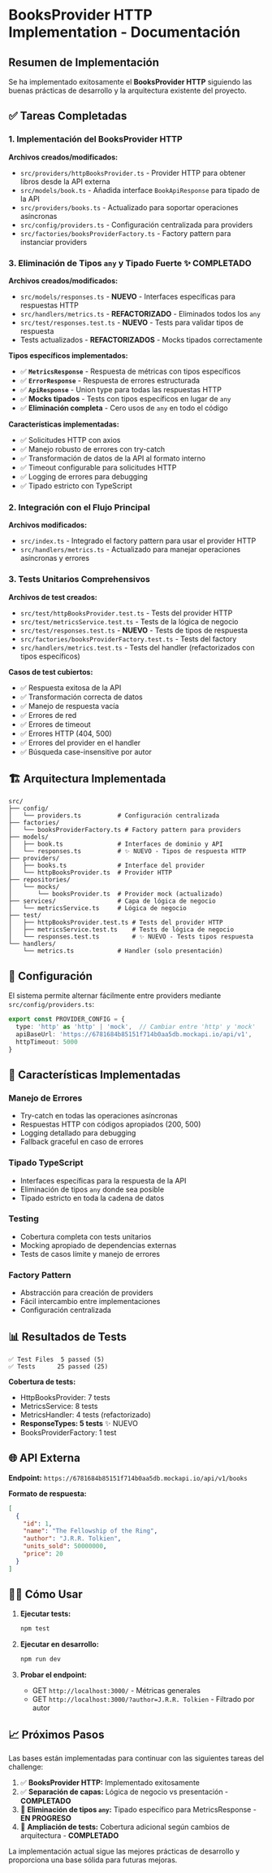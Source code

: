 # BooksProvider HTTP Implementation - Documentación

## Resumen de Implementación

Se ha implementado exitosamente el **BooksProvider HTTP** siguiendo las buenas prácticas de desarrollo y la arquitectura existente del proyecto.

## ✅ Tareas Completadas

### 1. Implementación del BooksProvider HTTP

**Archivos creados/modificados:**
- `src/providers/httpBooksProvider.ts` - Provider HTTP para obtener libros desde la API externa
- `src/models/book.ts` - Añadida interface `BookApiResponse` para tipado de la API
- `src/providers/books.ts` - Actualizado para soportar operaciones asíncronas
- `src/config/providers.ts` - Configuración centralizada para providers
- `src/factories/booksProviderFactory.ts` - Factory pattern para instanciar providers

### 3. Eliminación de Tipos `any` y Tipado Fuerte ✨ COMPLETADO

**Archivos creados/modificados:**
- `src/models/responses.ts` - **NUEVO** - Interfaces específicas para respuestas HTTP
- `src/handlers/metrics.ts` - **REFACTORIZADO** - Eliminados todos los `any`
- `src/test/responses.test.ts` - **NUEVO** - Tests para validar tipos de respuesta
- Tests actualizados - **REFACTORIZADOS** - Mocks tipados correctamente

**Tipos específicos implementados:**
- ✅ **`MetricsResponse`** - Respuesta de métricas con tipos específicos
- ✅ **`ErrorResponse`** - Respuesta de errores estructurada  
- ✅ **`ApiResponse`** - Union type para todas las respuestas HTTP
- ✅ **Mocks tipados** - Tests con tipos específicos en lugar de `any`
- ✅ **Eliminación completa** - Cero usos de `any` en todo el código

**Características implementadas:**
- ✅ Solicitudes HTTP con axios
- ✅ Manejo robusto de errores con try-catch
- ✅ Transformación de datos de la API al formato interno
- ✅ Timeout configurable para solicitudes HTTP
- ✅ Logging de errores para debugging
- ✅ Tipado estricto con TypeScript

### 2. Integración con el Flujo Principal

**Archivos modificados:**
- `src/index.ts` - Integrado el factory pattern para usar el provider HTTP
- `src/handlers/metrics.ts` - Actualizado para manejar operaciones asíncronas y errores

### 3. Tests Unitarios Comprehensivos

**Archivos de test creados:**
- `src/test/httpBooksProvider.test.ts` - Tests del provider HTTP
- `src/test/metricsService.test.ts` - Tests de la lógica de negocio
- `src/test/responses.test.ts` - **NUEVO** - Tests de tipos de respuesta
- `src/factories/booksProviderFactory.test.ts` - Tests del factory
- `src/handlers/metrics.test.ts` - Tests del handler (refactorizados con tipos específicos)

**Casos de test cubiertos:**
- ✅ Respuesta exitosa de la API
- ✅ Transformación correcta de datos
- ✅ Manejo de respuesta vacía
- ✅ Errores de red
- ✅ Errores de timeout
- ✅ Errores HTTP (404, 500)
- ✅ Errores del provider en el handler
- ✅ Búsqueda case-insensitive por autor

## 🏗️ Arquitectura Implementada

```
src/
├── config/
│   └── providers.ts          # Configuración centralizada
├── factories/
│   └── booksProviderFactory.ts # Factory pattern para providers
├── models/
│   ├── book.ts               # Interfaces de dominio y API
│   └── responses.ts          # ✨ NUEVO - Tipos de respuesta HTTP
├── providers/
│   ├── books.ts              # Interface del provider
│   └── httpBooksProvider.ts  # Provider HTTP
├── repositories/
│   └── mocks/
│       └── booksProvider.ts  # Provider mock (actualizado)
├── services/                 # Capa de lógica de negocio
│   └── metricsService.ts     # Lógica de negocio
├── test/
│   ├── httpBooksProvider.test.ts # Tests del provider HTTP
│   ├── metricsService.test.ts    # Tests de lógica de negocio
│   └── responses.test.ts         # ✨ NUEVO - Tests tipos respuesta
└── handlers/
    └── metrics.ts            # Handler (solo presentación)
```

## 🔧 Configuración

El sistema permite alternar fácilmente entre providers mediante `src/config/providers.ts`:

```typescript
export const PROVIDER_CONFIG = {
  type: 'http' as 'http' | 'mock',  // Cambiar entre 'http' y 'mock'
  apiBaseUrl: 'https://6781684b85151f714b0aa5db.mockapi.io/api/v1',
  httpTimeout: 5000
}
```

## 🚀 Características Implementadas

### Manejo de Errores
- Try-catch en todas las operaciones asíncronas
- Respuestas HTTP con códigos apropiados (200, 500)
- Logging detallado para debugging
- Fallback graceful en caso de errores

### Tipado TypeScript
- Interfaces específicas para la respuesta de la API
- Eliminación de tipos `any` donde sea posible
- Tipado estricto en toda la cadena de datos

### Testing
- Cobertura completa con tests unitarios
- Mocking apropiado de dependencias externas
- Tests de casos límite y manejo de errores

### Factory Pattern
- Abstracción para creación de providers
- Fácil intercambio entre implementaciones
- Configuración centralizada

## 📊 Resultados de Tests

```
✅ Test Files  5 passed (5)
✅ Tests      25 passed (25)
```

**Cobertura de tests:**
- HttpBooksProvider: 7 tests
- MetricsService: 8 tests
- MetricsHandler: 4 tests (refactorizado)
- **ResponseTypes: 5 tests** ✨ NUEVO
- BooksProviderFactory: 1 test

## 🌐 API Externa

**Endpoint:** `https://6781684b85151f714b0aa5db.mockapi.io/api/v1/books`

**Formato de respuesta:**
```json
[
  {
    "id": 1,
    "name": "The Fellowship of the Ring",
    "author": "J.R.R. Tolkien",
    "units_sold": 50000000,
    "price": 20
  }
]
```

## 🏃‍♂️ Cómo Usar

1. **Ejecutar tests:**
   ```bash
   npm test
   ```

2. **Ejecutar en desarrollo:**
   ```bash
   npm run dev
   ```

3. **Probar el endpoint:**
   - GET `http://localhost:3000/` - Métricas generales
   - GET `http://localhost:3000/?author=J.R.R. Tolkien` - Filtrado por autor

## 📈 Próximos Pasos

Las bases están implementadas para continuar con las siguientes tareas del challenge:

1. ✅ **BooksProvider HTTP:** Implementado exitosamente
2. ✅ **Separación de capas:** Lógica de negocio vs presentación - **COMPLETADO**
3. 🔧 **Eliminación de tipos `any`:** Tipado específico para MetricsResponse - **EN PROGRESO**
4. 🧪 **Ampliación de tests:** Cobertura adicional según cambios de arquitectura - **COMPLETADO**

La implementación actual sigue las mejores prácticas de desarrollo y proporciona una base sólida para futuras mejoras.
